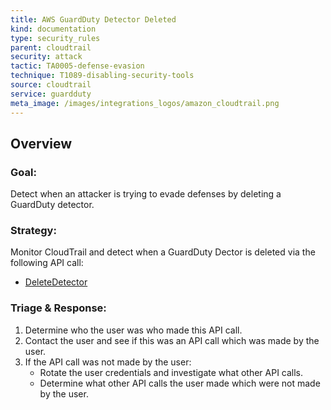 ```yaml
---
title: AWS GuardDuty Detector Deleted
kind: documentation
type: security_rules
parent: cloudtrail
security: attack
tactic: TA0005-defense-evasion
technique: T1089-disabling-security-tools
source: cloudtrail
service: guardduty
meta_image: /images/integrations_logos/amazon_cloudtrail.png
---
```


## Overview

### **Goal:**
Detect when an attacker is trying to evade defenses by deleting a GuardDuty detector.

### **Strategy:**
Monitor CloudTrail and detect when a GuardDuty Dector is deleted via the following API call:
* [DeleteDetector][1]

### **Triage & Response:**
1. Determine who the user was who made this API call.
2. Contact the user and see if this was an API call which was made by the user.
3. If the API call was not made by the user:
   * Rotate the user credentials and investigate what other API calls.
   * Determine what other API calls the user made which were not made by the user.

[1]: https://docs.aws.amazon.com/guardduty/latest/ug/delete-detector.html
